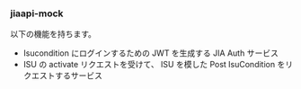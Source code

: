 ### jiaapi-mock

以下の機能を持ちます。

* Isucondition にログインするための JWT を生成する JIA Auth サービス
* ISU の activate リクエストを受けて、 ISU を模した Post IsuCondition をリクエストするサービス
